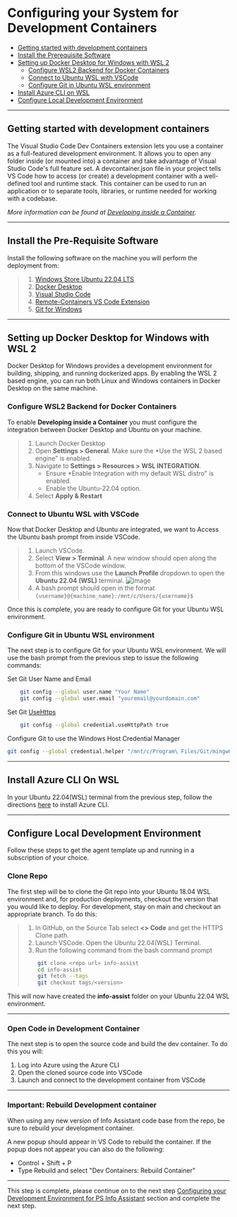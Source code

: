 # Configuring your System for Development Containers

- [Getting started with development containers](#getting-started-development-containers)
- [Install the Prerequisite Software](#Install-the-prerequisite-software)
- [Setting up Docker Desktop for Windows with WSL 2](#setting-up-docker-desktop-for-Windows-with-WSL-2)
  - [Configure WSL2 Backend for Docker Containers](#configure-wsl2-backend-for-docker-containers)
  - [Connect to Ubuntu WSL with VSCode](#Connect-to-ubuntu-wsl-with-vscode)
  - [Configure Git in Ubuntu WSL environment](#configure-Git-in-Ubuntu-WSL-environment)
- [Install Azure CLI on WSL](#install-azure-cli-on-wsl)
- [Configure Local Development Environment](configure-local-development-environment)

---

## Getting started with development containers

The Visual Studio Code Dev Containers extension lets you use a container as a full-featured development environment. It allows you to open any folder inside (or mounted into) a container and take advantage of Visual Studio Code's full feature set. A devcontainer.json file in your project tells VS Code how to access (or create) a development container with a well-defined tool and runtime stack. This container can be used to run an application or to separate tools, libraries, or runtime needed for working with a codebase.

_More information can be found at [Developing inside a Container](https://code.visualstudio.com/docs/remote/containers)._

---

## Install the Pre-Requisite Software

Install the following software on the machine you will perform the deployment from:

> 1.  [Windows Store Ubuntu 22.04 LTS](https://apps.microsoft.com/store/detail/ubuntu-22042-lts/9PN20MSR04DW)
> 2.  [Docker Desktop](https://www.docker.com/products/docker-desktop)
> 3.  [Visual Studio Code](https://visualstudio.microsoft.com/downloads/)
> 4.  [Remote-Containers VS Code Extension](vscode:extension/ms-vscode-remote.remote-containers)
> 5.  [Git for Windows](https://gitforwindows.org/)

---

## Setting up Docker Desktop for Windows with WSL 2

Docker Desktop for Windows provides a development environment for building, shipping, and running dockerized apps. By enabling the WSL 2 based engine, you can run both Linux and Windows containers in Docker Desktop on the same machine.

### Configure WSL2 Backend for Docker Containers

To enable **Developing inside a Container** you must configure the integration between Docker Desktop and Ubuntu on your machine.

> 1.  Launch Docker Desktop
> 2.  Open **Settings > General**. Make sure the \*Use the WSL 2 based engine" is enabled.
> 3.  Navigate to **Settings > Resources > WSL INTEGRATION**.
>     - Ensure \*Enable Integration with my default WSL distro" is enabled.
>     - Enable the Ubuntu-22.04 option.
> 4.  Select **Apply & Restart**

### Connect to Ubuntu WSL with VSCode

Now that Docker Desktop and Ubuntu are integrated, we want to Access the Ubuntu bash prompt from inside VSCode.

> 1.  Launch VSCode.
> 2.  Select **View > Terminal**. A new window should open along the bottom of the VSCode window.
> 3.  From this windows use the **Launch Profile** dropdown to open the **Ubuntu 22.04 (WSL)** terminal. ![image](images/vscode_terminal_windows.png)
> 4.  A bash prompt should open in the format `{username}@{machine_name}:/mnt/c/Users/{username}$`

Once this is complete, you are ready to configure Git for your Ubuntu WSL environment.

### Configure Git in Ubuntu WSL environment

The next step is to configure Git for your Ubuntu WSL environment. We will use the bash prompt from the previous step to issue the following commands:

Set Git User Name and Email

```bash
    git config --global user.name "Your Name"
    git config --global user.email "youremail@yourdomain.com"
```

Set Git [UseHttps](https://github.com/microsoft/Git-Credential-Manager-Core/blob/main/docs/configuration.md#credentialusehttppath)

```bash
    git config --global credential.useHttpPath true
```

Configure Git to use the Windows Host Credential Manager

```bash
git config --global credential.helper "/mnt/c/Program\ Files/Git/mingw64/bin/git-credential-manager-core.exe"
```

---

## Install Azure CLI On WSL

In your Ubuntu 22.04(WSL) terminal from the previous step, follow the directions [here](https://docs.microsoft.com/en-us/cli/azure/install-azure-cli-linux) to install Azure CLI.

---

## Configure Local Development Environment

Follow these steps to get the agent template up and running in a subscription of your choice.

### Clone Repo

The first step will be to clone the Git repo into your Ubuntu 18.04 WSL environment and, for production deployments, checkout the version that you would like to deploy. For development, stay on main and checkout an appropriate branch. To do this:

> 1.  In GitHub, on the Source Tab select **<> Code** and get the HTTPS Clone path.
> 2.  Launch VSCode. Open the Ubuntu 22.04(WSL) Terminal.
> 3.  Run the following command from the bash command prompt
>
> ```bash
>     git clone <repo url> info-assist
>     cd info-assist
>     git fetch --tags
>     git checkout tags/<version>
> ```

This will now have created the **info-assist** folder on your Ubuntu 22.04 WSL environment.

---

### Open Code in Development Container

The next step is to open the source code and build the dev container. To do this you will:

1. Log into Azure using the Azure CLI
2. Open the cloned source code into VSCode
3. Launch and connect to the development container from VSCode

---

### Important: Rebuild Development container

When using any new version of Info Assistant code base from the repo, be sure to rebuild your development container.

A new popup should appear in VS Code to rebuild the container. If the popup does not appear you can also do the following:

- Control + Shift + P
- Type Rebuild and select "Dev Containers: Rebuild Container"

---

This step is complete, please continue on to the next step [Configuring your Development Environment for PS Info Assistant](./deployment.md) section and complete the next step.
